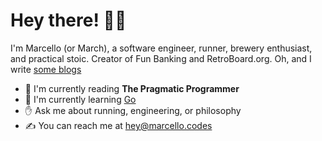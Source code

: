 # Hey there! 👋🏻
I'm Marcello (or March), a software engineer, runner, brewery enthusiast, and practical stoic. Creator of Fun Banking and RetroBoard.org. Oh, and I write [some blogs](https://marcello.codes/articles)

* 📖 I'm currently reading **The Pragmatic Programmer**
* 🌱 I'm currently learning [Go](https://go.dev)
* ✋ Ask me about running, engineering, or philosophy
* ✍️ You can reach me at [hey@marcello.codes](mailto:hey@marcello.codes)

